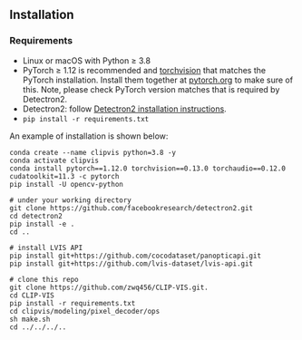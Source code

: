 ## Installation

### Requirements
- Linux or macOS with Python ≥ 3.8
- PyTorch ≥ 1.12 is recommended and [torchvision](https://github.com/pytorch/vision/) that matches the PyTorch installation.
  Install them together at [pytorch.org](https://pytorch.org) to make sure of this. Note, please check
  PyTorch version matches that is required by Detectron2.
- Detectron2: follow [Detectron2 installation instructions](https://detectron2.readthedocs.io/tutorials/install.html).
- `pip install -r requirements.txt`

An example of installation is shown below:

```
conda create --name clipvis python=3.8 -y
conda activate clipvis
conda install pytorch==1.12.0 torchvision==0.13.0 torchaudio==0.12.0 cudatoolkit=11.3 -c pytorch
pip install -U opencv-python

# under your working directory
git clone https://github.com/facebookresearch/detectron2.git
cd detectron2
pip install -e .
cd ..

# install LVIS API
pip install git+https://github.com/cocodataset/panopticapi.git
pip install git+https://github.com/lvis-dataset/lvis-api.git

# clone this repo
git clone https://github.com/zwq456/CLIP-VIS.git.
cd CLIP-VIS
pip install -r requirements.txt
cd clipvis/modeling/pixel_decoder/ops
sh make.sh
cd ../../../..
```

